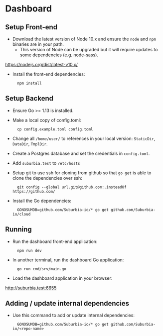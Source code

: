 # Dashboard

## Setup Front-end

* Download the latest version of Node 10.x and ensure the `node` and `npm` binaries are in your path.
  * This version of Node can be upgraded but it will require updates to some dependencies (e.g. node-sass).

https://nodejs.org/dist/latest-v10.x/

* Install the front-end dependencies:

        npm install

## Setup Backend 

* Ensure Go >= 1.13 is installed.

* Make a local copy of config.toml:

        cp config.example.toml config.toml
 
* Change all `/home/user/` to references in your local version: `StaticDir`, `DataDir`, `TmplDir`.

* Create a Postgres database and set the credentials in `config.toml`.

* Add `suburbia.test` to `/etc/hosts`

* Setup git to use ssh for cloning from github so that `go get` is able to clone the dependencies over ssh:

        git config --global url.git@github.com:.insteadOf https://github.com/

* Install the Go dependencies:

        GONOSUMDB=github.com/Suburbia-io/* go get github.com/Suburbia-io/cloud

## Running

* Run the dashboard front-end application:

        npm run dev
    
* In another terminal, run the dashboard Go application:

        go run cmd/srv/main.go

* Load the dashboard application in your browser:

http://suburbia.test:6655

## Adding / update internal dependencies

* Use this command to add or update internal dependencies:

        GONOSUMDB=github.com/Suburbia-io/* go get github.com/Suburbia-io/<repo-name>
